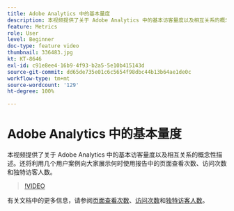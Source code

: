 ```yaml
---
title: Adobe Analytics 中的基本量度
description: 本视频提供了关于 Adobe Analytics 中的基本访客量度以及相互关系的概念性描述。还将利用几个用户案例向大家展示何时使用报告中的页面查看次数、访问次数和独特访客人数。
feature: Metrics
role: User
level: Beginner
doc-type: feature video
thumbnail: 336483.jpg
kt: KT-8646
exl-id: c91e8ee4-16b9-4f93-b2a5-5e10b415143d
source-git-commit: dd65de735e01c6c5654f98dbc44b13b64ae1de0c
workflow-type: tm+mt
source-wordcount: '129'
ht-degree: 100%

---
```


# Adobe Analytics 中的基本量度

本视频提供了关于 Adobe Analytics 中的基本访客量度以及相互关系的概念性描述。还将利用几个用户案例向大家展示何时使用报告中的页面查看次数、访问次数和独特访客人数。

>[!VIDEO](https://video.tv.adobe.com/v/336483/?quality=12&learn=on)

有关文档中的更多信息，请参阅[页面查看次数](https://experienceleague.adobe.com/docs/analytics/components/metrics/page-views.html)、[访问次数](https://experienceleague.adobe.com/docs/analytics/components/metrics/visits.html)和[独特访客人数](https://experienceleague.adobe.com/docs/analytics/components/metrics/unique-visitors.html)。
